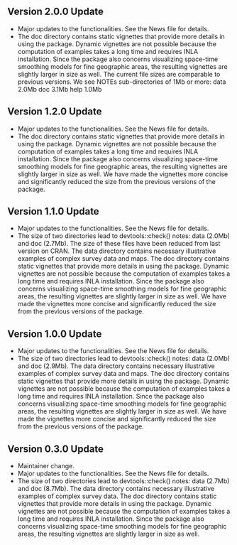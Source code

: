 ## Version 2.0.0 Update
* Major updates to the functionalities. See the News file for details.
* The doc directory contains static vignettes that provide more details in using the package. Dynamic vignettes are not possible because the computation of examples takes a long time and requires INLA installation. Since the package also concerns visualizing space-time smoothing models for fine geographic areas, the resulting vignettes are slightly larger in size as well. The current file sizes are comparable to previous versions. We see NOTEs
     sub-directories of 1Mb or more:
       data   2.0Mb
       doc    3.1Mb
       help   1.0Mb



## Version 1.2.0 Update
* Major updates to the functionalities. See the News file for details.
* The doc directory contains static vignettes that provide more details in using the package. Dynamic vignettes are not possible because the computation of examples takes a long time and requires INLA installation. Since the package also concerns visualizing space-time smoothing models for fine geographic areas, the resulting vignettes are slightly larger in size as well. We have made the vignettes more concise and significantly reduced the size from the previous versions of the package.



## Version 1.1.0 Update
* Major updates to the functionalities. See the News file for details.
* The size of two directories lead to devtools::check() notes: data (2.0Mb) and doc (2.7Mb). The size of these files have been reduced from last version on CRAN. The data directory contains necessary illustrative examples of complex survey data and maps. The doc directory contains static vignettes that provide more details in using the package. Dynamic vignettes are not possible because the computation of examples takes a long time and requires INLA installation. Since the package also concerns visualizing space-time smoothing models for fine geographic areas, the resulting vignettes are slightly larger in size as well. We have made the vignettes more concise and significantly reduced the size from the previous versions of the package.


## Version 1.0.0 Update
* Major updates to the functionalities. See the News file for details.
* The size of two directories lead to devtools::check() notes: data (2.0Mb) and doc (2.9Mb). The data directory contains necessary illustrative examples of complex survey data and maps. The doc directory contains static vignettes that provide more details in using the package. Dynamic vignettes are not possible because the computation of examples takes a long time and requires INLA installation. Since the package also concerns visualizing space-time smoothing models for fine geographic areas, the resulting vignettes are slightly larger in size as well. We have made the vignettes more concise and significantly reduced the size from the previous versions of the package.



## Version 0.3.0 Update
* Maintainer change.
* Major updates to the functionalities. See the News file for details.
* The size of two directories lead to devtools::check() notes: data (2.7Mb) and doc (8.7Mb). The data directory contains necessary illustrative examples of complex survey data. The doc directory contains static vignettes that provide more details in using the package. Dynamic vignettes are not possible because the computation of examples takes a long time and requires INLA installation. Since the package also concerns visualizing space-time smoothing models for fine geographic areas, the resulting vignettes are slightly larger in size as well.


